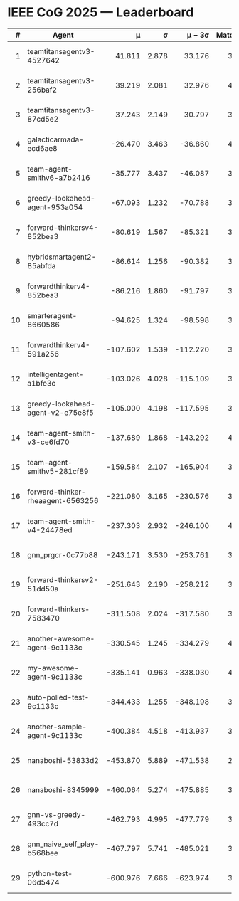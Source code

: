 # IEEE CoG 2025 — Leaderboard

| # | Agent | μ | σ | μ − 3σ | Matches | Updated |
|---:|---|---:|---:|---:|---:|---|
| 1 | teamtitansagentv3-4527642 | 41.811 | 2.878 | 33.176 | 3900 | 2025-08-18 18:04 |
| 2 | teamtitansagentv3-256baf2 | 39.219 | 2.081 | 32.976 | 4052 | 2025-08-18 18:04 |
| 3 | teamtitansagentv3-87cd5e2 | 37.243 | 2.149 | 30.797 | 3752 | 2025-08-18 18:04 |
| 4 | galacticarmada-ecd6ae8 | -26.470 | 3.463 | -36.860 | 4040 | 2025-08-18 18:04 |
| 5 | team-agent-smithv6-a7b2416 | -35.777 | 3.437 | -46.087 | 3940 | 2025-08-18 18:04 |
| 6 | greedy-lookahead-agent-953a054 | -67.093 | 1.232 | -70.788 | 3716 | 2025-08-18 18:04 |
| 7 | forward-thinkersv4-852bea3 | -80.619 | 1.567 | -85.321 | 3125 | 2025-08-18 18:04 |
| 8 | hybridsmartagent2-85abfda | -86.614 | 1.256 | -90.382 | 3741 | 2025-08-18 18:04 |
| 9 | forwardthinkerv4-852bea3 | -86.216 | 1.860 | -91.797 | 3160 | 2025-08-18 18:04 |
| 10 | smarteragent-8660586 | -94.625 | 1.324 | -98.598 | 3381 | 2025-08-18 18:04 |
| 11 | forwardthinkerv4-591a256 | -107.602 | 1.539 | -112.220 | 3529 | 2025-08-18 18:04 |
| 12 | intelligentagent-a1bfe3c | -103.026 | 4.028 | -115.109 | 3090 | 2025-08-18 18:04 |
| 13 | greedy-lookahead-agent-v2-e75e8f5 | -105.000 | 4.198 | -117.595 | 3956 | 2025-08-18 18:04 |
| 14 | team-agent-smith-v3-ce6fd70 | -137.689 | 1.868 | -143.292 | 4292 | 2025-08-18 18:04 |
| 15 | team-agent-smithv5-281cf89 | -159.584 | 2.107 | -165.904 | 3960 | 2025-08-18 18:04 |
| 16 | forward-thinker-rheaagent-6563256 | -221.080 | 3.165 | -230.576 | 3784 | 2025-08-18 18:04 |
| 17 | team-agent-smith-v4-24478ed | -237.303 | 2.932 | -246.100 | 4172 | 2025-08-18 18:04 |
| 18 | gnn_prgcr-0c77b88 | -243.171 | 3.530 | -253.761 | 3770 | 2025-08-18 18:04 |
| 19 | forward-thinkersv2-51dd50a | -251.643 | 2.190 | -258.212 | 3944 | 2025-08-18 18:04 |
| 20 | forward-thinkers-7583470 | -311.508 | 2.024 | -317.580 | 3520 | 2025-08-18 18:04 |
| 21 | another-awesome-agent-9c1133c | -330.545 | 1.245 | -334.279 | 4320 | 2025-08-18 18:04 |
| 22 | my-awesome-agent-9c1133c | -335.141 | 0.963 | -338.030 | 4240 | 2025-08-18 18:04 |
| 23 | auto-polled-test-9c1133c | -344.433 | 1.255 | -348.198 | 3320 | 2025-08-18 18:04 |
| 24 | another-sample-agent-9c1133c | -400.384 | 4.518 | -413.937 | 3680 | 2025-08-18 18:04 |
| 25 | nanaboshi-53833d2 | -453.870 | 5.889 | -471.538 | 2940 | 2025-08-18 18:04 |
| 26 | nanaboshi-8345999 | -460.064 | 5.274 | -475.885 | 3340 | 2025-08-18 18:04 |
| 27 | gnn-vs-greedy-493cc7d | -462.793 | 4.995 | -477.779 | 3160 | 2025-08-18 18:04 |
| 28 | gnn_naive_self_play-b568bee | -467.797 | 5.741 | -485.021 | 3340 | 2025-08-18 18:04 |
| 29 | python-test-06d5474 | -600.976 | 7.666 | -623.974 | 3150 | 2025-08-18 18:04 |
